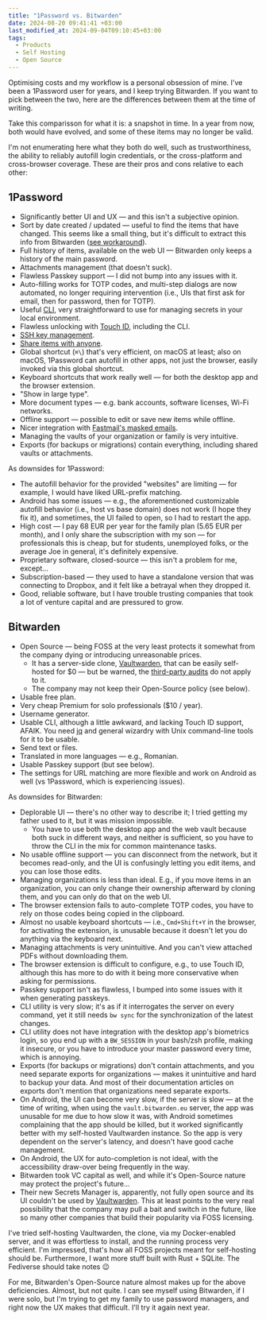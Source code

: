 ```yaml
---
title: "1Password vs. Bitwarden"
date: 2024-08-20 09:41:41 +03:00
last_modified_at: 2024-09-04T09:10:45+03:00
tags:
  - Products
  - Self Hosting
  - Open Source
---
```


<p class="intro">
  Optimising costs and my workflow is a personal obsession of mine. I've been a 1Password user for years, and I keep trying Bitwarden. If you want to pick between the two, here are the differences between them at the time of writing.
</p>

<p class="warn-bubble" markdown="1">
Take this comparisson for what it is: a snapshot in time. In a year from now, both would have evolved, and some of these items may no longer be valid.
</p>

I'm not enumerating here what they both do well, such as trustworthiness, the ability to reliably autofill login credentials, or the cross-platform and cross-browser coverage. These are their pros and cons relative to each other:

## 1Password

* Significantly better UI and UX — and this isn't a subjective opinion.
* Sort by date created / updated — useful to find the items that have changed. This seems like a small thing, but it's difficult to extract this info from Bitwarden ([see workaround](/wiki/bitwarden/#cli-commands)).
* Full history of items, available on the web UI — Bitwarden only keeps a history of the main password.
* Attachments management (that doesn't suck).
* Flawless Passkey support — I did not bump into any issues with it.
* Auto-filling works for TOTP codes, and multi-step dialogs are now automated, no longer requiring intervention (i.e., UIs that first ask for email, then for password, then for TOTP).
* Useful [CLI](https://developer.1password.com/docs/cli/get-started/), very straightforward to use for managing secrets in your local environment.
* Flawless unlocking with [Touch ID](https://support.1password.com/touch-id-mac/), including the CLI.
* [SSH key management](https://developer.1password.com/docs/ssh/manage-keys/).
* [Share items with anyone](https://support.1password.com/share-items/).
* Global shortcut (`⌘\`) that's very efficient, on macOS at least; also on macOS, 1Password can autofill in other apps, not just the browser, easily invoked via this global shortcut.
* Keyboard shortcuts that work really well — for both the desktop app and the browser extension.
* "Show in large type".
* More document types — e.g. bank accounts, software licenses, Wi-Fi networks.
* Offline support — possible to edit or save new items while offline.
* Nicer integration with [Fastmail's masked emails](https://support.1password.com/fastmail/).
* Managing the vaults of your organization or family is very intuitive.
* Exports (for backups or migrations) contain everything, including shared vaults or attachments.

As downsides for 1Password:

* The autofill behavior for the provided "websites" are limiting — for example, I would have liked URL-prefix matching.
* Android has some issues — e.g., the aforementioned customizable autofill behavior (i.e., host vs base domain) does not work (I hope they fix it), and sometimes, the UI failed to open, so I had to restart the app.
* High cost — I pay 68 EUR per year for the family plan (5.65 EUR per month), and I only share the subscription with my son — for professionals this is cheap, but for students, unemployed folks, or the average Joe in general, it's definitely expensive.
* Proprietary software, closed-source — this isn't a problem for me, except...
* Subscription-based — they used to have a standalone version that was connecting to Dropbox, and it felt like a betrayal when they dropped it.
* Good, reliable software, but I have trouble trusting companies that took a lot of venture capital and are pressured to grow.

## Bitwarden

* Open Source — being FOSS at the very least protects it somewhat from the company dying or introducing unreasonable prices.
  * It has a server-side clone, [Vaultwarden](https://github.com/dani-garcia/vaultwarden), that can be easily self-hosted for $0 — but be warned, the [third-party audits](https://bitwarden.com/blog/third-party-security-audit/) do not apply to it.
  * The company may not keep their Open-Source policy (see below).
* Usable free plan.
* Very cheap Premium for solo professionals ($10 / year).
* Username generator.
* Usable CLI, although a little awkward, and lacking Touch ID support, AFAIK. You need [jq](https://jqlang.github.io/jq/) and general wizardry with Unix command-line tools for it to be usable.
* Send text or files.
* Translated in more languages — e.g., Romanian.
* Usable Passkey support (but see below).
* The settings for URL matching are more flexible and work on Android as well (vs 1Password, which is experiencing issues).
  
As downsides for Bitwarden:

* Deplorable UI — there's no other way to describe it; I tried getting my father used to it, but it was mission impossible.
  * You have to use both the desktop app and the web vault because both suck in different ways, and neither is sufficient, so you have to throw the CLI in the mix for common maintenance tasks.
* No usable offline support — you can disconnect from the network, but it becomes read-only, and the UI is confusingly letting you edit items, and you can lose those edits.
* Managing organizations is less than ideal. E.g., if you move items in an organization, you can only change their ownership afterward by cloning them, and you can only do that on the web UI.
* The browser extension fails to auto-complete TOTP codes, you have to rely on those codes being copied in the clipboard.
* Almost no usable keyboard shortcuts — i.e., `Cmd+Shift+Y` in the browser, for activating the extension, is unusable because it doesn't let you do anything via the keyboard next.
* Managing attachments is very unintuitive. And you can't view attached PDFs without downloading them.
* The browser extension is difficult to configure, e.g., to use Touch ID, although this has more to do with it being more conservative when asking for permissions.
* Passkey support isn't as flawless, I bumped into some issues with it when generating passkeys.
* CLI utility is very slow; it's as if it interrogates the server on every command, yet it still needs `bw sync` for the synchronization of the latest changes.
* CLI utility does not have integration with the desktop app's biometrics login, so you end up with a `BW_SESSION` in your bash/zsh profile, making it insecure, or you have to introduce your master password every time, which is annoying.
* Exports (for backups or migrations) don't contain attachments, and you need separate exports for organizations — makes it unintuitive and hard to backup your data. And most of their documentation articles on exports don't mention that organizations need separate exports.
* On Android, the UI can become very slow, if the server is slow — at the time of writing, when using the `vault.bitwarden.eu` server, the app was unusable for me due to how slow it was, with Android sometimes complaining that the app should be killed, but it worked significantly better with my self-hosted Vaultwarden instance. So the app is very dependent on the server's latency, and doesn't have good cache management.
* On Android, the UX for auto-completion is not ideal, with the accessibility draw-over being frequently in the way.
* Bitwarden took VC capital as well, and while it's Open-Source nature may protect the project's future...
* Their new Secrets Manager is, apparently, not fully open source and its UI couldn't be used by [Vaultwarden](https://github.com/dani-garcia/vaultwarden/discussions/3368). This at least points to the very real possibility that the company may pull a bait and switch in the future, like so many other companies that build their popularity via FOSS licensing.

I've tried self-hosting Vaultwarden, the clone, via my Docker-enabled server, and it was effortless to install, and the running process very efficient. I'm impressed, that's how all FOSS projects meant for self-hosting should be. Furthermore, I want more stuff built with Rust + SQLite. The Fediverse should take notes 😉

For me, Bitwarden's Open-Source nature almost makes up for the above deficiencies. Almost, but not quite. I can see myself using Bitwarden, if I were solo, but I'm trying to get my family to use password managers, and right now the UX makes that difficult. I'll try it again next year.
